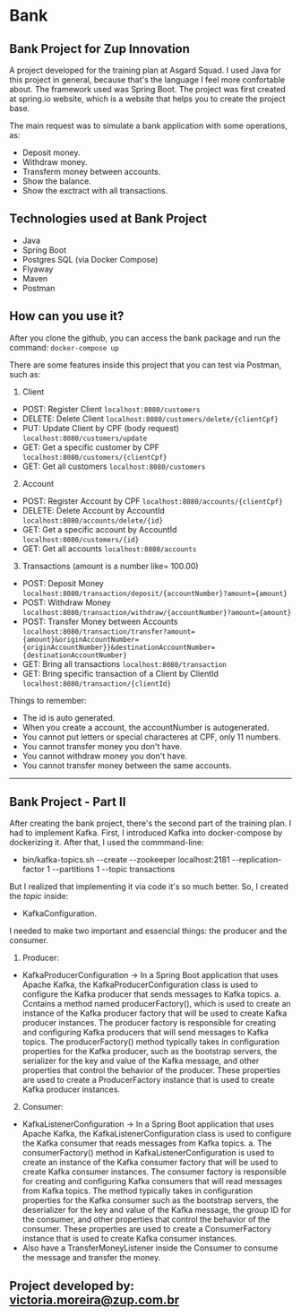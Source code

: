 # Bank
Bank Project for Zup Innovation
-

A project developed for the training plan at Asgard Squad. I used Java for this project in general, because that's the language I feel more confortable about. The framework used was Spring Boot. 
The project was first created at spring.io website, which is a website that helps you to create the project base.

The main request was to simulate a bank application with some operations, as:
- Deposit money.
- Withdraw money.
- Transferm money between accounts.
- Show the balance.
- Show the exctract with all transactions.

Technologies used at Bank Project
-
- Java 
- Spring Boot
- Postgres SQL (via Docker Compose)
- Flyaway
- Maven
- Postman


How can you use it?
-

After you clone the github, you can access the bank package and run the command:
`docker-compose up`

There are some features inside this project that you can test via Postman, such as:

1. Client
- POST: Register Client `localhost:8080/customers`
- DELETE: Delete Client `localhost:8080/customers/delete/{clientCpf}`
- PUT: Update Client by CPF (body request) `localhost:8080/customers/update`
- GET: Get a specific customer by CPF `localhost:8080/customers/{clientCpf}`
- GET: Get all customers `localhost:8080/customers`
2. Account
- POST: Register Account by CPF `localhost:8080/accounts/{clientCpf}`
- DELETE: Delete Account by AccountId `localhost:8080/accounts/delete/{id}`
- GET: Get a specific account by AccountId  `localhost:8080/customers/{id}`
- GET: Get all accounts `localhost:8080/accounts`
3. Transactions (amount is a number like= 100.00)
- POST: Deposit Money `localhost:8080/transaction/deposit/{accountNumber}?amount={amount}`
- POST: Withdraw Money `localhost:8080/transaction/withdraw/{accountNumber}?amount={amount}`
- POST: Transfer Money between Accounts  `localhost:8080/transaction/transfer?amount={amount}&originAccountNumber={originAccountNumber}}&destinationAccountNumber={destinationAccountNumber}`
- GET: Bring all transactions `localhost:8080/transaction`
- GET: Bring specific transaction of a Client by ClientId `localhost:8080/transaction/{clientId}`

Things to remember:
- The id is auto generated.
- When you create a account, the accountNumber is autogenerated.
- You cannot put letters or special characteres at CPF, only 11 numbers.
- You cannot transfer money you don't have.
- You cannot withdraw money you don't have.
- You cannot transfer money between the same accounts.

----

Bank Project - Part II
-

After creating the bank project, there's the second part of the training plan. I had to implement Kafka. 
First, I introduced Kafka into docker-compose by dockerizing it. After that, I used the commmand-line:

- bin/kafka-topics.sh --create --zookeeper localhost:2181 --replication-factor 1 --partitions 1 --topic transactions

But I realized that implementing it via code it's so much better. So, I created the *topic* inside:
- KafkaConfiguration.

I needed to make two important and essencial things: the producer and the consumer. 

1. Producer:
- KafkaProducerConfiguration -> In a Spring Boot application that uses Apache Kafka, the KafkaProducerConfiguration class is used to configure the Kafka producer that sends messages to Kafka topics.
a. Ccntains a method named producerFactory(), which is used to create an instance of the Kafka producer factory that will be used to create Kafka producer instances. The producer factory is responsible for creating and configuring Kafka producers that will send messages to Kafka topics. The producerFactory() method typically takes in configuration properties for the Kafka producer, such as the bootstrap servers, the serializer for the key and value of the Kafka message, and other properties that control the behavior of the producer. These properties are used to create a ProducerFactory instance that is used to create Kafka producer instances.
2. Consumer:
- KafkaListenerConfiguration -> In a Spring Boot application that uses Apache Kafka, the KafkaListenerConfiguration class is used to configure the Kafka consumer that reads messages from Kafka topics. 
a. The consumerFactory() method in KafkaListenerConfiguration is used to create an instance of the Kafka consumer factory that will be used to create Kafka consumer instances. The consumer factory is responsible for creating and configuring Kafka consumers that will read messages from Kafka topics. The method typically takes in configuration properties for the Kafka consumer such as the bootstrap servers, the deserializer for the key and value of the Kafka message, the group ID for the consumer, and other properties that control the behavior of the consumer. These properties are used to create a ConsumerFactory instance that is used to create Kafka consumer instances. 
- Also have a TransferMoneyListener inside the Consumer to consume the message and transfer the money.

Project developed by: victoria.moreira@zup.com.br
-
